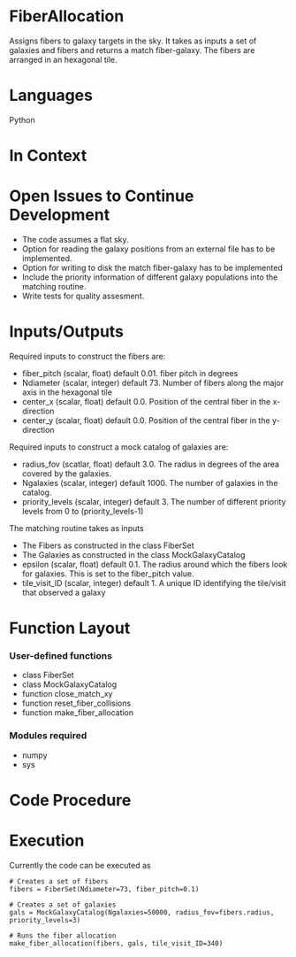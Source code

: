 FiberAllocation
=======

Assigns fibers to galaxy targets in the sky. It takes as inputs a set of galaxies and fibers and returns
a match fiber-galaxy. The fibers are arranged in an hexagonal tile.

Languages
=========

Python

In Context
===========

Open Issues to Continue Development
===================================

* The code assumes a flat sky.
* Option for reading the galaxy positions from an external file has to be implemented.
* Option for writing to disk the match fiber-galaxy has to be implemented
* Include the priority information of different galaxy populations into the matching routine.
* Write tests for quality assesment.

Inputs/Outputs
==============

Required inputs to construct the fibers are: 
* fiber_pitch (scalar, float) default 0.01. fiber pitch in degrees
* Ndiameter (scalar, integer) default 73. Number of fibers along the major axis in the hexagonal tile
* center_x (scalar, float) default 0.0. Position of the central fiber in the x-direction
* center_y (scalar, float) default 0.0. Position of the central fiber in the y-direction

Required inputs to construct a mock catalog of galaxies are:
* radius_fov (scatlar, float) default 3.0. The radius in degrees of the area covered by the galaxies.
* Ngalaxies (scalar, integer) default 1000. The number of galaxies in the catalog.
* priority_levels (scalar, integer) default 3. The number of different priority levels from 0 to (priority_levels-1)

The matching routine takes as inputs 
* The Fibers as constructed in the class FiberSet
* The Galaxies as constructed in the class MockGalaxyCatalog
* epsilon (scalar, float) default 0.1. The radius around which the fibers look for galaxies. This is set to the fiber_pitch value.
* tile_visit_ID (scalar, integer) default 1. A unique ID identifying the tile/visit that observed a galaxy
 

Function Layout
===============

### User-defined functions
* class FiberSet
* class MockGalaxyCatalog
* function close_match_xy
* function reset_fiber_collisions
* function make_fiber_allocation

### Modules required
* numpy
* sys

Code Procedure
==============

Execution
=========
Currently the code can be executed as
```
# Creates a set of fibers
fibers = FiberSet(Ndiameter=73, fiber_pitch=0.1)

# Creates a set of galaxies
gals = MockGalaxyCatalog(Ngalaxies=50000, radius_fov=fibers.radius, priority_levels=3)

# Runs the fiber allocation
make_fiber_allocation(fibers, gals, tile_visit_ID=340)
```
